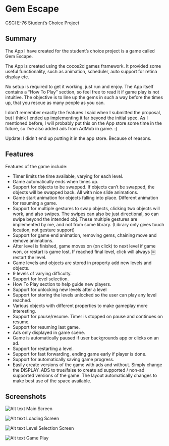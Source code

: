 Gem Escape
=========

CSCI E-76 Student’s Choice Project

Summary
---------

The App I have created for the student’s choice project is a game called Gem
Escape.

The App is created using the cocos2d games framework. It provided some useful
functionality, such as animation, scheduler, auto support for retina display
etc.

No setup is required to get it working, just run and enjoy. The App itself
contains a “How To Play” section, so feel free to read it if game play is not
intuitive. The objective is to line up the gems in such a way before the times
up, that you rescue as many people as you can.

I don’t remember exactly the features I said when I submitted the proposal, but
I think I ended up implementing it far beyond the initial spec. As I mentioned
before, I will probably put this on the App store some time in the future, so
I’ve also added ads from AdMob in game. :)

Update: I didn't end up putting it in the app store. Because of reasons.

Features
---------

Features of the game include:

*   Timer limits the time available, varying for each level.
*   Game automatically ends when times up.
*   Support for objects to be swapped. If objects can’t be swapped, the objects will be swapped back. All with nice slide animations.
*   Game start animation for objects falling into place. Different animation for resuming a game.
*   Support for multiple gestures to swap objects, clicking two objects will work, and also swipes. The swipes can also be just directional, so can swipe beyond the intended obj. These multiple gestures are implemented by me, and not from some library. (Library only gives touch location, not gesture support)
*   Support for game end animation, removing gems, chaining move and remove animations.
*   After level is finished, game moves on (on click) to next level if game won, or restart is game lost. If reached final level, click will always ￼restart the level.
*   Game levels and objects are stored in property add new levels and objects.
*   9 levels of varying difficulty.
*   Support for level selection.
*   How To Play section to help guide new players. 
*   Support for unlocking new levels after a level 
*   Support for storing the levels unlocked so the user can play any level reached.
*   Various objects with different properties to make gameplay more interesting.
*   Support for pause/resume. Timer is stopped on pause and continues on resume.
*   Support for resuming last game.
*   Ads only displayed in game scene.
*   Game is automatically paused if user backgrounds app or clicks on an ad.
*   Support for restarting a level.
*   Support for fast forwarding, ending game early if player is done.
*   Support for automatically saving game progress.
*   Easily create versions of the game with ads and without. Simply change the DISPLAY_ADS to true/false to create ad supported / non-ad supported versions of the game. The layout automatically changes to make best use of the space available.

Screenshots
---------

![Alt text](http://peterl.in/projects/gemescape/main.png "Main") Main Screen

![Alt text](http://peterl.in/projects/gemescape/loading.png "Loading Screen") Loading Screen

![Alt text](http://peterl.in/projects/gemescape/levels.png "Level Selection Screen") Level Selection Screen

![Alt text](http://peterl.in/projects/gemescape/gameplay.png "Game Play") Game Play

